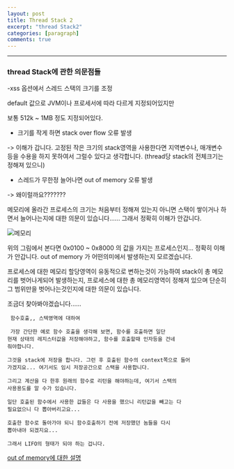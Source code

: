```yaml
---
layout: post
title: Thread Stack 2
excerpt: "thread Stack2"
categories: [paragraph]
comments: true
---
```


---

### thread Stack에 관한 의문점들

-xss 옵션에서 스레드 스택의 크기를 조정

default 값으로 JVM이나 프로세서에 따라 다르게 지정되어있지만

보통 512k ~ 1MB 정도 지정되어있다.

- 크기를 작게 하면 stack over flow 오류 발생

-> 이해가 갑니다. 고정된 작은 크기의 stack영역을 사용한다면  지역변수나, 매개변수 등을 수용을 하지 못하여서 그럴수 있다고 생각합니다. (thread당 stack의 전체크기는 정해져 있으니)


- 스레드가 무한정 늘어나면 out of memory 오류 발생

-> 왜이럴까요???????

메모리에 올라간 프로세스의 크기는 처음부터 정해져 있는지 아니면 스택이 쌓이거나 하면서 늘어나는지에 대한 의문이 있습니다...... 그래서 정확히 이해가 안갑니다.

![메모리](http://cfile10.uf.tistory.com/image/1457D2474E426B401DA152)

 위의 그림에서 본다면 0x0100 ~ 0x8000 의 값을 가지는 프로세스인지... 정확히 이해가 안갑니다. out of memory 가 어떤의미에서 발생하는지 모르겠습니다.

 프로세스에 대한 메모리 할당영역이 유동적으로 변하는것이 가능하여 stack이 총 메모리를 벗어나게되어 발생하는지, 프로세스에 대한 총 메모리영역이 정해져 있으며 단순히 그 범위만을 벗어나는것인지에 대한 의문이 있습니다.

조금더 찾아봐야겠습니다......

```
 함수호출,, 스텍영역에 대하여

 가장 간단한 예로 함수 호출을 생각해 보면, 함수를 호출하면 일단
현재 상태의 레지스터값을 저장해야하고, 함수를 호출할때 인자등을 건네
줘야합니다.

그것을 stack에 저장을 합니다. 그런 후 호출된 함수의 context쪽으로 들어
가겠지요... 여기서도 임시 저장공간으로 스택을 사용합니다.

그리고 계산을 다 한후 원래의 함수로 리턴을 해야하는데, 여기서 스택의
사용용도를 알 수가 있습니다.

일단 호출된 함수에서 사용한 값들은 다 사용을 했으니 리턴값을 빼고는 다
필요없으니 다 뽑아버리고요...

호출한 함수로 돌아가야 되니 함수호출하기 전에 저장했던 놈들을 다시
뽑아내야 되겠지요...

그래서 LIFO의 형태가 되야 하는 겁니다.
```

[out of memory에 대한 설명](http://www.nextree.co.kr/p3878/)
